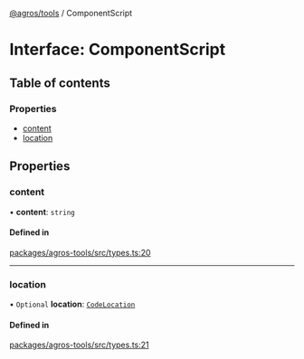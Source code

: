 [@agros/tools](../index.md) / ComponentScript

# Interface: ComponentScript

## Table of contents

### Properties

- [content](ComponentScript.md#content)
- [location](ComponentScript.md#location)

## Properties

### <a id="content" name="content"></a> content

• **content**: `string`

#### Defined in

[packages/agros-tools/src/types.ts:20](https://github.com/agrosjs/agros/blob/83e0908/packages/agros-tools/src/types.ts#L20)

___

### <a id="location" name="location"></a> location

• `Optional` **location**: [`CodeLocation`](CodeLocation.md)

#### Defined in

[packages/agros-tools/src/types.ts:21](https://github.com/agrosjs/agros/blob/83e0908/packages/agros-tools/src/types.ts#L21)
